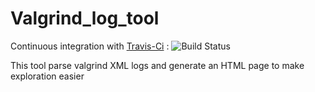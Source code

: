 # Valgrind_log_tool

Continuous integration with [Travis-Ci](https://travis-ci.org/quicky2000/valgrind_log_tool) : ![Build Status](https://travis-ci.org/quicky2000/valgrind_log_tool.svg?branch=master)

This tool parse valgrind XML logs and generate an HTML page to make exploration easier
